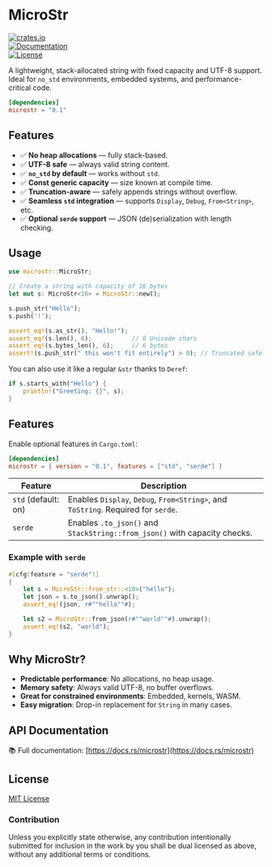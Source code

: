 # MicroStr

[![crates.io](https://img.shields.io/crates/v/microstr.svg)](https://crates.io/crates/microstr)  
[![Documentation](https://docs.rs/microstr/badge.svg)](https://docs.rs/microstr)  
[![License](https://img.shields.io/crates/l/microstr)](https://github.com/DanilaMint/microstr/blob/main/LICENSE)

A lightweight, stack-allocated string with fixed capacity and UTF-8 support.  
Ideal for `no_std` environments, embedded systems, and performance-critical code.

```toml
[dependencies]
microstr = "0.1"
```

## Features

- ✅ **No heap allocations** — fully stack-based.  
- ✅ **UTF-8 safe** — always valid string content.  
- ✅ **`no_std` by default** — works without `std`.  
- ✅ **Const generic capacity** — size known at compile time.  
- ✅ **Truncation-aware** — safely appends strings without overflow.  
- ✅ **Seamless `std` integration** — supports `Display`, `Debug`, `From<String>`, etc.  
- ✅ **Optional `serde` support** — JSON (de)serialization with length checking.  

## Usage

```rust
use microstr::MicroStr;

// Create a string with capacity of 16 bytes
let mut s: MicroStr<16> = MicroStr::new();

s.push_str("Hello");
s.push('!');

assert_eq!(s.as_str(), "Hello!");
assert_eq!(s.len(), 6);           // 6 Unicode chars
assert_eq!(s.bytes_len(), 6);     // 6 bytes
assert!(s.push_str(" this won't fit entirely") > 0); // Truncated safely
```

You can also use it like a regular `&str` thanks to `Deref`:

```rust
if s.starts_with("Hello") {
    println!("Greeting: {}", s);
}
```

## Features

Enable optional features in `Cargo.toml`:

```toml
[dependencies]
microstr = { version = "0.1", features = ["std", "serde"] }
```

| Feature | Description |
|--------|-------------|
| `std` (default: on) | Enables `Display`, `Debug`, `From<String>`, and `ToString`. Required for `serde`. |
| `serde` | Enables `.to_json()` and `StackString::from_json()` with capacity checks. |

### Example with `serde`

```rust
#[cfg(feature = "serde")]
{
    let s = MicroStr::from_str::<10>("hello");
    let json = s.to_json().unwrap();
    assert_eq!(json, r#""hello""#);

    let s2 = MicroStr::from_json(r#""world""#).unwrap();
    assert_eq!(s2, "world");
}
```

## Why MicroStr?

- **Predictable performance**: No allocations, no heap usage.  
- **Memory safety**: Always valid UTF-8, no buffer overflows.  
- **Great for constrained environments**: Embedded, kernels, WASM.  
- **Easy migration**: Drop-in replacement for `String` in many cases.  

## API Documentation

📚 Full documentation: [https://docs.rs/microstr](https://docs.rs/microstr)

## License

[MIT License](./LICENSE)

### Contribution

Unless you explicitly state otherwise, any contribution intentionally submitted for inclusion in the work by you shall be dual licensed as above, without any additional terms or conditions.